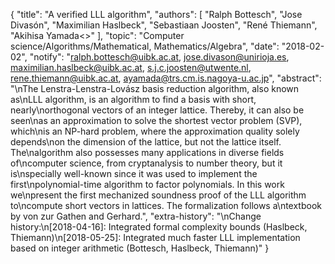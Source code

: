 {
    "title": "A verified LLL algorithm",
    "authors": [
        "Ralph Bottesch",
        "Jose Divasón",
        "Maximilian Haslbeck",
        "Sebastiaan Joosten",
        "René Thiemann",
        "Akihisa Yamada<>"
    ],
    "topic": "Computer science/Algorithms/Mathematical, Mathematics/Algebra",
    "date": "2018-02-02",
    "notify": "ralph.bottesch@uibk.ac.at, jose.divason@unirioja.es, maximilian.haslbeck@uibk.ac.at, s.j.c.joosten@utwente.nl, rene.thiemann@uibk.ac.at, ayamada@trs.cm.is.nagoya-u.ac.jp",
    "abstract": "\nThe Lenstra-Lenstra-Lovász basis reduction algorithm, also known as\nLLL algorithm, is an algorithm to find a basis with short, nearly\northogonal vectors of an integer lattice. Thereby, it can also be seen\nas an approximation to solve the shortest vector problem (SVP), which\nis an NP-hard problem, where the approximation quality solely depends\non the dimension of the lattice, but not the lattice itself. The\nalgorithm also possesses many applications in diverse fields of\ncomputer science, from cryptanalysis to number theory, but it is\nspecially well-known since it was used to implement the first\npolynomial-time algorithm to factor polynomials. In this work we\npresent the first mechanized soundness proof of the LLL algorithm to\ncompute short vectors in lattices. The formalization follows a\ntextbook by von zur Gathen and Gerhard.",
    "extra-history": "\nChange history:\n[2018-04-16]: Integrated formal complexity bounds (Haslbeck, Thiemann)\n[2018-05-25]: Integrated much faster LLL implementation based on integer arithmetic (Bottesch, Haslbeck, Thiemann)"
}